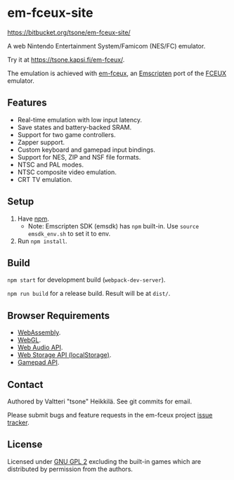 # em-fceux-site

https://bitbucket.org/tsone/em-fceux-site/

A web Nintendo Entertainment System/Famicom (NES/FC) emulator.

Try it at https://tsone.kapsi.fi/em-fceux/.

The emulation is achieved with [em-fceux](https://bitbucket.org/tsone/em-fceux/), an [Emscripten](http://emscripten.org) port of the [FCEUX](http://www.fceux.com/) emulator.

## Features

- Real-time emulation with low input latency.
- Save states and battery-backed SRAM.
- Support for two game controllers.
- Zapper support.
- Custom keyboard and gamepad input bindings.
- Support for NES, ZIP and NSF file formats.
- NTSC and PAL modes.
- NTSC composite video emulation.
- CRT TV emulation.

## Setup

1. Have [npm](https://www.npmjs.com/get-npm).
   - Note: Emscripten SDK (emsdk) has `npm` built-in. Use `source emsdk_env.sh` to set it to env.
2. Run `npm install`.

## Build

`npm start` for development build (`webpack-dev-server`).

`npm run build` for a release build. Result will be at `dist/`.

## Browser Requirements

- [WebAssembly](https://webassembly.org/).
- [WebGL](https://www.khronos.org/webgl/).
- [Web Audio API](https://www.w3.org/TR/webaudio/).
- [Web Storage API (localStorage)](https://html.spec.whatwg.org/multipage/webstorage.html).
- [Gamepad API](https://www.w3.org/TR/gamepad/).

## Contact

Authored by Valtteri "tsone" Heikkilä. See git commits for email.

Please submit bugs and feature requests in the em-fceux project [issue tracker](https://bitbucket.org/tsone/em-fceux/issues/).

## License

Licensed under [GNU GPL 2](https://www.gnu.org/licenses/gpl-2.0.txt) excluding the built-in games which are distributed by permission from the authors.
